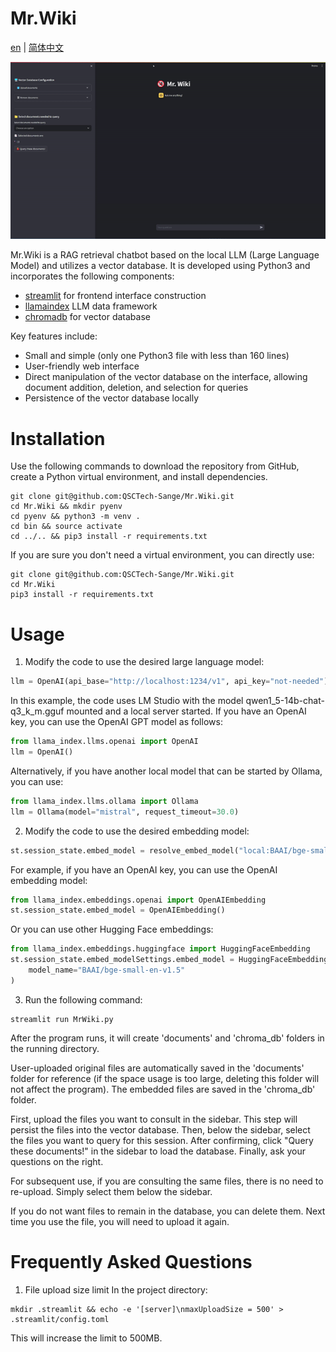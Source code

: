 # Mr.Wiki
[en](README.md) | [简体中文](docs/README_zh.md)

<p align="center">
  <img src="https://github.com/QSCTech-Sange/Mr.Wiki/blob/main/docs/sample.gif">
</p>

Mr.Wiki is a RAG retrieval chatbot based on the local LLM (Large Language Model) and utilizes a vector database. It is developed using Python3 and incorporates the following components:

- [streamlit](https://streamlit.io/) for frontend interface construction
- [llamaindex](https://www.llamaindex.ai/) LLM data framework
- [chromadb](https://www.trychroma.com/) for vector database

Key features include:

- Small and simple (only one Python3 file with less than 160 lines)
- User-friendly web interface
- Direct manipulation of the vector database on the interface, allowing document addition, deletion, and selection for queries 
- Persistence of the vector database locally

# Installation
Use the following commands to download the repository from GitHub, create a Python virtual environment, and install dependencies.
```shell
git clone git@github.com:QSCTech-Sange/Mr.Wiki.git
cd Mr.Wiki && mkdir pyenv
cd pyenv && python3 -m venv . 
cd bin && source activate
cd ../.. && pip3 install -r requirements.txt
```
If you are sure you don't need a virtual environment, you can directly use:
```shell
git clone git@github.com:QSCTech-Sange/Mr.Wiki.git
cd Mr.Wiki
pip3 install -r requirements.txt
```
# Usage
1. Modify the code to use the desired large language model:
```python
llm = OpenAI(api_base="http://localhost:1234/v1", api_key="not-needed")
```
In this example, the code uses LM Studio with the model qwen1_5-14b-chat-q3_k_m.gguf mounted and a local server started. If you have an OpenAI key, you can use the OpenAI GPT model as follows:

```python
from llama_index.llms.openai import OpenAI
llm = OpenAI()
```
Alternatively, if you have another local model that can be started by Ollama, you can use:

```python
from llama_index.llms.ollama import Ollama
llm = Ollama(model="mistral", request_timeout=30.0)
```
2. Modify the code to use the desired embedding model:

```python
st.session_state.embed_model = resolve_embed_model("local:BAAI/bge-small-zh-v1.5")
```
For example, if you have an OpenAI key, you can use the OpenAI embedding model:

```python
from llama_index.embeddings.openai import OpenAIEmbedding
st.session_state.embed_model = OpenAIEmbedding()
```
Or you can use other Hugging Face embeddings:
```python
from llama_index.embeddings.huggingface import HuggingFaceEmbedding
st.session_state.embed_modelSettings.embed_model = HuggingFaceEmbedding(
    model_name="BAAI/bge-small-en-v1.5"
)
```
3. Run the following command:
```shell
streamlit run MrWiki.py
```
After the program runs, it will create 'documents' and 'chroma_db' folders in the running directory.

User-uploaded original files are automatically saved in the 'documents' folder for reference (if the space usage is too large, deleting this folder will not affect the program). The embedded files are saved in the 'chroma_db' folder.

First, upload the files you want to consult in the sidebar. This step will persist the files into the vector database. Then, below the sidebar, select the files you want to query for this session. After confirming, click "Query these documents!" in the sidebar to load the database. Finally, ask your questions on the right.

For subsequent use, if you are consulting the same files, there is no need to re-upload. Simply select them below the sidebar.

If you do not want files to remain in the database, you can delete them. Next time you use the file, you will need to upload it again.

# Frequently Asked Questions
1. File upload size limit
In the project directory:
```shell
mkdir .streamlit && echo -e '[server]\nmaxUploadSize = 500' > .streamlit/config.toml
```
This will increase the limit to 500MB.